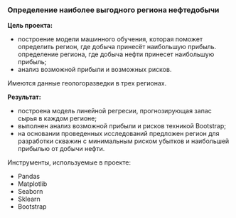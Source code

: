 
### Определение наиболее выгодного региона нефтедобычи

**Цель проекта:** 
- построение модели машинного обучения, которая поможет определить регион, где добыча принесёт наибольшую прибыль. определение региона, где добыча нефти принесет наибольшую прибыль;
- анализ возможной прибыли и возможных рисков.

Имеются данные геологоразведки в трех регионах.

**Результат:** 
- построена модель линейной регресии, прогнозирующая запас сырья в каждом регионе;
- выполнен анализ возможной прибыли и рисков техникой Bootstrap;
- на основании проведенных исследований предложен регион для разработки скважин с минимальным риском убытков и наибольшей прибылью от добычи нефти.

Инструменты, используемые в проекте:
- Pandas
- Matplotlib
- Seaborn
- Sklearn
- Bootstrap

